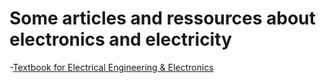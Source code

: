 # Some articles and ressources about electronics and electricity

-[Textbook for Electrical Engineering & Electronics](https://www.allaboutcircuits.com/textbook/)


